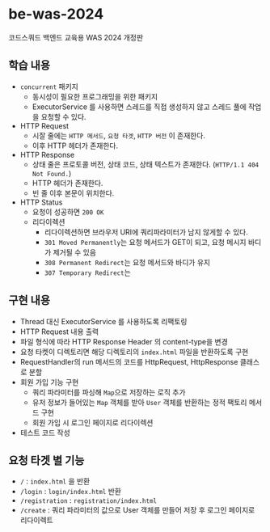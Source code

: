 # be-was-2024
코드스쿼드 백엔드 교육용 WAS 2024 개정판

## 학습 내용
- `concurrent` 패키지
  - 동시성이 필요한 프로그래밍을 위한 패키지
  - ExecutorService 를 사용하면 스레드를 직접 생성하지 않고 스레드 풀에 작업을 요청할 수 있다.
- HTTP Request
  - 시잘 줄에는 `HTTP 메서드`, `요청 타겟`, `HTTP 버전` 이 존재한다.
  - 이후 HTTP 헤더가 존재한다.
- HTTP Response
  - 상태 줄은 프로토콜 버전, 상태 코드, 상태 텍스트가 존재한다. (`HTTP/1.1 404 Not Found.`)
  - HTTP 헤더가 존재한다.
  - 빈 줄 이후 본문이 위치한다.
- HTTP Status
  - 요청이 성공하면 `200 OK`
  - 리다이렉션
    - 리다이렉션하면 브라우저 URI에 쿼리파라미터가 남지 않게할 수 있다. 
    - `301 Moved Permanently`는 요청 메서드가 GET이 되고, 요청 메시지 바디가 제거될 수 있음
    - `308 Permanent Redirect`는 요청 메서드와 바디가 유지
    - `307 Temporary Redirect`는 

## 구현 내용
- Thread 대신 ExecutorService 를 사용하도록 리팩토링
- HTTP Request 내용 출력
- 파일 형식에 따라 HTTP Response Header 의 content-type을 변경
- 요청 타켓이 디렉토리면 해당 디렉토리의 `index.html` 파일을 반환하도록 구현
- RequestHandler의 run 메서드의 코드를 HttpRequest, HttpResponse 클래스로 분할
- 회원 가입 기능 구현
  - 쿼리 파라미터를 파싱해 `Map`으로 저장하는 로직 추가
  - 유저 정보가 들어있는 `Map` 객체를 받아 `User` 객체를 반환하는 정적 팩토리 메서드 구현  
  - 회원 가입 시 로그인 페이지로 리다이렉션
- 테스트 코드 작성

## 요청 타겟 별 기능
- `/` : `index.html` 을 반환
- `/login` : `login/index.html` 반환
- `/registration` : `registration/index.html`
- `/create` : 쿼리 파라미터의 값으로 User 객체를 만들어 저장 후 로그인 페이지로 리다이렉트

